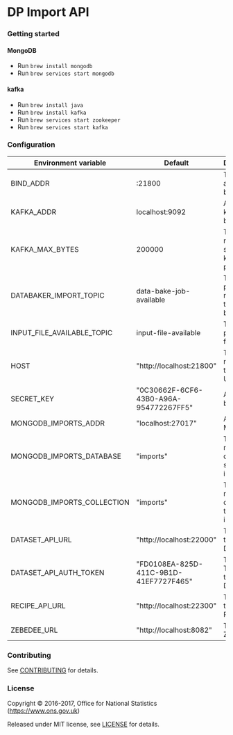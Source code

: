 DP Import API
==============

### Getting started

#### MongoDB
* Run ```brew install mongodb```
* Run ```brew services start mongodb```

#### kafka
* Run ```brew install java```
* Run ```brew install kafka```
* Run ```brew services start zookeeper```
* Run ```brew services start kafka```

### Configuration

| Environment variable        | Default                                   | Description
| --------------------------- | ----------------------------------------- | -----------
| BIND_ADDR                   | :21800                                    | The host and port to bind to
| KAFKA_ADDR                  | localhost:9092                            | A list of kafka brokers
| KAFKA_MAX_BYTES             | 200000                                    | The max message size for kafka producer
| DATABAKER_IMPORT_TOPIC      | data-bake-job-available                   | The topic to place messages to data-baker
| INPUT_FILE_AVAILABLE_TOPIC  | input-file-available                      | The topic to place V4 files
| HOST                        | "http://localhost:21800"                  | The host name used to build URLs
| SECRET_KEY                  | "0C30662F-6CF6-43B0-A96A-954772267FF5"    | A key used by the API
| MONGODB_IMPORTS_ADDR        | "localhost:27017"                         | Address of MongoDB
| MONGODB_IMPORTS_DATABASE    | "imports"                                 | The mongodb database to store imports
| MONGODB_IMPORTS_COLLECTION  | "imports"                                 | The mongodb collection to store imports
| DATASET_API_URL             | "http://localhost:22000"                  | The URL for the DatasetAPI
| DATASET_API_AUTH_TOKEN      | "FD0108EA-825D-411C-9B1D-41EF7727F465"    | The Auth Token for the DatasetAPI
| RECIPE_API_URL              | "http://localhost:22300"                  | The URL for the RecipeAPI
| ZEBEDEE_URL                 | "http://localhost:8082"                   | The URL Zebedee

### Contributing

See [CONTRIBUTING](CONTRIBUTING.md) for details.

### License

Copyright © 2016-2017, Office for National Statistics (https://www.ons.gov.uk)

Released under MIT license, see [LICENSE](LICENSE.md) for details.
